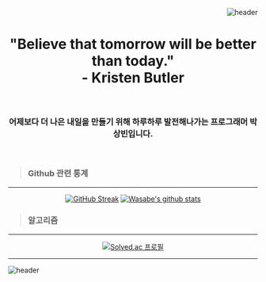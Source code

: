 
<div align="right">
<!--<img src="https://rishavanand.github.io/static/images/greetings.gif" align="center" style="width: 100%" />-->
  
 

  ![header](https://capsule-render.vercel.app/api?type=slice&color=0:caf881,100:a0e99a&height=200&section=header&text=GameClient%20Developer&rotate=13&fontAlign=65&fontAlignY=35&fontSize=48&fontColor=0f7d16&animation=fadeIn)
  
</div> 

<div align="center">
  
# "Believe that tomorrow will be better than today."<br> - Kristen Butler


<br>  
  
### 어제보다 더 나은 내일을 만들기 위해 하루하루 발전해나가는 프로그래머 박상빈입니다.
  
  <br>
</div>


> ### Github 관련 통계
----
<div align="center">
  
  
   [![GitHub Streak](https://streak-stats.demolab.com?user=Bwasabe&hide_border=true&border_radius=10&locale=ko&date_format=%5BY.%5Dn.j&background=0A0F0B&stroke=F9F572&ring=F96000&fire=F93D08&currStreakNum=F9F572&sideNums=88E068&currStreakLabel=F9F572&sideLabels=75C996&dates=3B654C)](https://git.io/streak-stats) [![Wasabe's github stats](https://github-readme-stats.vercel.app/api?username=Bwasabe&count_private=true&show_icons=true&locale=kr&title_color=f9f572&text_color=5a9b74&icon_color=88E068&bg_color=0a0f0b&hide_border=true)](https://github.com/anuraghazra/github-readme-stats)
  
  
<!-- 
![Ashutosh's github activity graph](https://github-readme-activity-graph.cyclic.app/graph?username=Bwasabe&theme=dracula)](https://github.com/ashutosh00710/github-readme-activity-graph)
  -->
  
  <!--
<a href="https://opgc.me/#/users/Bwasabe" target="_blank"><img src="https://api.opgc.me/githubs/users/Bwasabe/tag/?theme=dracula" /></a>
-->
   <!-- [![My Languages](https://github-readme-stats.vercel.app/api/top-langs/?username=Bwasabe&layout=compact&count_private=true&show_icons=true&locale=kr&title_color=f9f572&text_color=5a9b74&icon_color=88E068&bg_color=0a0f0b&hide_border=true)](https://github.com/anuraghazra/github-readme-stats) -->
  
</div>

> ### 알고리즘
----

<div align="center">
  
[![Solved.ac
프로필](http://mazassumnida.wtf/api/v2/generate_badge?boj=Bwasabe)](https://solved.ac/Bwasabe)
  
</div>
  
----

![header](https://capsule-render.vercel.app/api?type=slice&color=0:a0e99a,100:caf881&height=200&section=footer)
